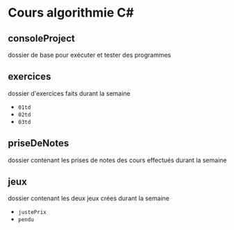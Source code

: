 # Cours algorithmie C#

## consoleProject

dossier de base pour exécuter et tester des programmes

## exercices

dossier d'exercices faits durant la semaine

-  `01td`
-  `02td`
-  `03td`

## priseDeNotes

dossier contenant les prises de notes des cours effectués durant la semaine

## jeux

dossier contenant les deux jeux crées durant la semaine

- `justePrix`
- `pendu`
